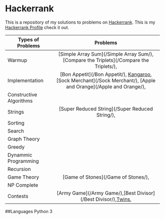 # Hackerrank
This is a repository of my solutions to problems on [Hackerrank](https://www.hackerrank.com/).
This is my [Hackerrank Profile](https://www.hackerrank.com/mariofidalgo) check it out.

| Types of Problems        | Problems           
| ------------- |:-------------:|
| Warmup                  | [Simple Array Sum](/Simple Array Sum/), [Compare the Triplets](/Compare the Triplets/),
| Implementation          | [Bon Appetit](/Bon Appetit/), [Kangaroo](/Kangaroo/),[Sock Merchant](/Sock Merchant/), [Apple and Orange](/Apple and Orange/),     
| Constructive Algorithms |     
| Strings                 | [Super Reduced String](/Super Reduced String/),      
| Sorting                 |      
| Search                  |       
| Graph Theory            |      
| Greedy                  |    
| Dynammic Programming    |      
| Recursion               |       
| Game Theory             | [Game of Stones](/Game of Stones/),      
| NP Complete             |      
| Contests                |[Army Game](/Army Game/),[Best Divisor](/Best Divisor/),[Twins](/Twins/),

##Languages
Python 3
